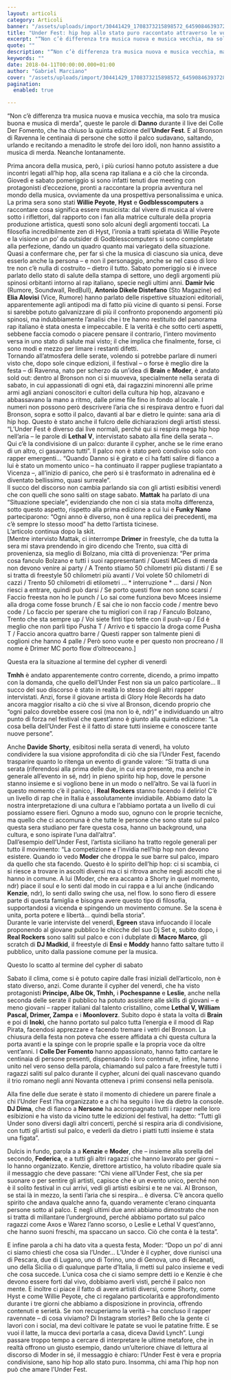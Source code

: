 ```yaml
---
layout: articoli
category: Articoli
banner: "/assets/uploads/import/30441429_1708373215898572_6459084639372836864_n.png"
title: "Under Fest: hip hop allo stato puro raccontato attraverso le voci dei protagonisti"
excerpt: "“Non c’è differenza tra musica nuova e musica vecchia, ma solo tra musica buona e musica di merda”, queste le parole di Danno durante il live dei Colle Der Fomento, che ha chiuso la quinta edizione dell’Under Fest. E al Bronson di Ravenna le centinaia di persone che sotto il palco sudavano, saltando, urlando e [&hellip"
quote: ""
description: "“Non c’è differenza tra musica nuova e musica vecchia, ma solo tra musica buona e musica di merda”, queste le parole di Danno durante il live dei Colle Der Fomento, che ha chiuso la quinta edizione dell’Under Fest. E al Bronson di Ravenna le centinaia di persone che sotto il palco sudavano, saltando, urlando e [&hellip"
keywords: ""
date: 2018-04-11T00:00:00.000+01:00
author: "Gabriel Marciano"
cover: "/assets/uploads/import/30441429_1708373215898572_6459084639372836864_n.png"
pagination:
  enabled: true

---
```


“Non c’è differenza tra musica nuova e musica vecchia, ma solo tra musica buona e musica di merda”, queste le parole di **Danno** durante il live dei Colle Der Fomento, che ha chiuso la quinta edizione dell’**Under Fest**. E al Bronson di Ravenna le centinaia di persone che sotto il palco sudavano, saltando, urlando e recitando a menadito le strofe dei loro idoli, non hanno assistito a musica di merda. Neanche lontanamente.

Prima ancora della musica, però, i più curiosi hanno potuto assistere a due incontri legati all’hip hop, alla scena rap italiana e a ciò che la circonda. Giovedì e sabato pomeriggio si sono infatti tenuti due meeting con protagonisti d’eccezione, pronti a raccontare la propria avventura nel mondo della musica, ovviamente da una prospettiva personalissima e unica. La prima sera sono stati **Willie Peyote**, **Hyst** e **Godblesscomputers** a raccontare cosa significa essere musicista: dal vivere di musica al vivere sotto i riflettori, dal rapporto con i fan alla matrice culturale della propria produzione artistica, questi sono solo alcuni degli argomenti toccati. La filosofia incredibilmente zen di Hyst, l’ironia a tratti spietata di Willie Peyote e la visione un po’ da outsider di Godblesscomputers si sono completate alla perfezione, dando un quadro quanto mai variegato della situazione. Quasi a confermare che, per far sì che la musica di ciascuno sia unica, deve esserlo anche la persona – e non il personaggio, anche se nel caso di loro tre non c’è nulla di costruito – dietro il tutto. Sabato pomeriggio si è invece parlato dello stato di salute della stampa di settore, uno degli argomenti più spinosi orbitanti intorno al rap italiano, specie negli ultimi anni. **Damir Ivic** (Rumore, Soundwall, RedBull), **Antonio Dikele Distefano** (Sto Magazine) ed **Elia Alovisi** (Vice, Rumore) hanno parlato delle rispettive situazioni editoriali, apparentemente agli antipodi ma di fatto più vicine di quanto si pensi. Forse si sarebbe potuto galvanizzare di più il confronto proponendo argomenti più spinosi, ma indubbiamente l’analisi che i tre hanno restituito del panorama rap italiano è stata onesta e impeccabile. E la verità è che sotto certi aspetti, sebbene faccia comodo o piacere pensare il contrario, l’intero movimento versa in uno stato di salute mai visto; il che implica che finalmente, forse, ci sono modi e mezzo per limare i restanti difetti.  
Tornando all’atmosfera delle serate, volendo si potrebbe parlare di numeri visto che, dopo sole cinque edizioni, il festival – o forse è meglio dire la festa – di Ravenna, nato per scherzo da un’idea di **Brain** e **Moder**, è andato sold out: dentro al Bronson non ci si muoveva, specialmente nella serata di sabato, in cui appassionati di ogni età, dai ragazzini minorenni alle prime armi agli anziani conoscitori e cultori della cultura hip hop, alzavano e abbassavano la mano a ritmo, dalle prime file fino in fondo al locale. I numeri non possono però descrivere l’aria che si respirava dentro e fuori dal Bronson, sopra e sotto il palco, davanti al bar e dietro le quinte: sana aria di hip hop. Questo è stato anche il fulcro delle dichiarazioni degli artisti stessi. “L’Under Fest è diverso dai live normali, perché qui si respira mega hip hop nell’aria – le parole di **Lethal V**, intervistato sabato alla fine della serata –. Qui c’è la condivisione di un palco: durante il cypher, anche se le rime erano di un altro, ci gasavamo tutti”. Il palco non è stato però condiviso solo con rapper emergenti… “Quando Danno si è girato e ci ha fatti salire di fianco a lui è stato un momento unico – ha continuato il rapper pugliese trapiantato a Vicenza –, all’inizio di panico, che però si è trasformato in adrenalina ed è diventato bellissimo, quasi surreale”.  
Il succo del discorso non cambia parlando sia con gli artisti esibitisi venerdì che con quelli che sono saliti on stage sabato. **Mattak** ha parlato di una “Situazione speciale”, evidenziando che non ci sia stata molta differenza, sotto questo aspetto, rispetto alla prima edizione a cui lui e **Funky Nano** parteciparono: “Ogni anno è diverso, non è una replica dei precedenti, ma c’è sempre lo stesso mood” ha detto l’artista ticinese.  
L’articolo continua dopo la skit.  
\[Mentre intervisto Mattak, ci interrompe **Drimer** in freestyle, che da tutta la sera mi stava prendendo in giro dicendo che Trento, sua città di provenienza, sia meglio di Bolzano, mia città di provenienza: “Per prima cosa fanculo Bolzano e tutti i suoi rappresentanti / Questi MCees di merda non devono venire ai party / A Trento stiamo 50 chilometri più distanti / E se si tratta di freestyle 50 chilometri più avanti / Voi volete 50 chilometri di cazzi / Trento 50 chilometri di etilometri … \* interruzione \* … darsi / Non riesci a entrare, quindi può darsi / Se porto questi flow non sono scarsi / Faccio freesta non ho le punch / Lo sai come funziona bevo Mcees insieme alla droga come fosse brunch / E sai che io non faccio code / mentre bevo code / Lo faccio per sperare che tu migliori con il rap / Fanculo Bolzano, Trento che sta sempre up / Voi siete finti tipo tette con il push-up / Ed è meglio che non parli tipo Pusha T / Arrivo e ti spaccio la droga come Pusha T / Faccio ancora quattro barre / Questi rapper son talmente pieni di coglioni che hanno 4 palle / Però sono vuote e per questo non procreano / Il nome è Drimer MC porto flow d’oltreoceano.\]

Questa era la situazione al termine del cypher di venerdì

**Tmhh** è andato apparentemente contro corrente, dicendo, a primo impatto con la domanda, che quello dell’Under Fest non sia un palco particolare… Il succo del suo discorso è stato in realtà lo stesso degli altri rapper intervistati. Anzi, forse il giovane artista di Glory Hole Records ha dato ancora maggior risalto a ciò che si vive al Bronson, dicendo proprio che “ogni palco dovrebbe essere così (ma non lo è, ndr)” e individuando un altro punto di forza nel festival che quest’anno è giunto alla quinta edizione: “La cosa bella dell’Under Fest è il fatto di stare tutti insieme e conoscere tante nuove persone”.

Anche **Davide** **Shorty**, esibitosi nella serata di venerdì, ha voluto condividere la sua visione approfondita di ciò che sia l’Under Fest, facendo trasparire quanto lo ritenga un evento di grande valore: “Si tratta di una serata (riferendosi alla prima delle due, in cui era presente, ma anche in generale all’evento in sé, ndr) in pieno spirito hip hop, dove le persone stanno insieme e si vogliono bene in un modo o nell’altro. Se vai là fuori in questo momento c’è il panico, i **Real Rockers** stanno facendo il delirio! C’è un livello di rap che in Italia è assolutamente invidiabile. Abbiamo dato la nostra interpretazione di una cultura e l’abbiamo portata a un livello di cui possiamo essere fieri. Ognuno a modo suo, ognuno con le proprie tecniche, ma quello che ci accomuna è che tutte le persone che sono state sul palco questa sera studiano per fare questa cosa, hanno un background, una cultura, e sono ispirate l’una dall’altra”.  
Dall’esempio dell’Under Fest, l’artista siciliano ha tratto regole generali per tutto il movimento: “La competizione e l’invidia nell’hip hop non devono esistere. Quando io vedo **Moder** che droppa le sue barre sul palco, imparo da quello che sta facendo. Questo è lo spirito dell’hip hop: ci si scambia, ci si riesce a trovare in ascolti diversi ma ci si ritrova anche negli ascolti che si hanno in comune. A lui (Moder, che era accanto a Shorty in quel momento, ndr) piace il soul e lo senti dal modo in cui rappa e a lui anche (indicando **Kenzie**, ndr), lo senti dallo swing che usa, nel flow. Io sono fiero di essere parte di questa famiglia e bisogna avere questo tipo di filosofia, supportandosi a vicenda e spingendo un movimento comune. Se la scena è unita, porta potere e libertà… quindi bella storia”.  
Durante le varie interviste del venerdì, **Egreen** stava infuocando il locale proponendo al giovane pubblico le chicche del suo Dj Set e, subito dopo, i **Real Rockers** sono saliti sul palco e con i dubplate di **Macro Marco**, gli scratch di **DJ Madkid**, il freestyle di **Ensi** e **Moddy** hanno fatto saltare tutto il pubblico, unito dalla passione comune per la musica.

Questo lo scatto al termine del cypher di sabato

Sabato il clima, come si è potuto capire dalle frasi iniziali dell’articolo, non è stato diverso, anzi. Come durante il cypher del venerdì, che ha visto protagonisti **Principe, Albe Ok, Tmhh,** i **Pochespanne** e **Leslie**, anche nella seconda delle serate il pubblico ha potuto assistere alle skills di giovani – e meno giovani – rapper italiani dal talento cristallino, come **Lethal V, William Pascal, Drimer, Zampa** e i **Moonloverz**. Subito dopo è stata la volta di **Brain** e poi di **Inoki**, che hanno portato sul palco tutta l’energia e il mood di Rap Pirata, facendosi apprezzare e facendo tremare i vetri del Bronson. La chiusura della festa non poteva che essere affidata a chi questa cultura la porta avanti e la spinge con le proprie spalle e la propria voce da oltre vent’anni. I **Colle Der Fomento** hanno appassionato, hanno fatto cantare le centinaia di persone presenti, dispensando i loro contenuti e, infine, hanno unito nel vero senso della parola, chiamando sul palco a fare freestyle tutti i ragazzi saliti sul palco durante il cypher, alcuni dei quali nascevano quando il trio romano negli anni Novanta otteneva i primi consensi nella penisola.

Alla fine delle due serate è stato il momento di chiedere un parere finale a chi l’Under Fest l’ha organizzato e a chi ha seguito i live da dietro la console. **DJ Dima**, che di fianco a **Nersone** ha accompagnato tutti i rapper nelle loro esibizioni e ha visto da vicino tutte le edizioni del festival, ha detto: “Tutti gli Under sono diversi dagli altri concerti, perché si respira aria di condivisione, con tutti gli artisti sul palco, e vederli da dietro i piatti tutti insieme è stata una figata”.

Dulcis in fundo, parola a a **Kenzie** e **Moder**, che – insieme alla sorella del secondo, **Federica**, e a tutti gli altri ragazzi che hanno lavorato per giorni – lo hanno organizzato. Kenzie, direttore artistico, ha voluto ribadire quale sia il messaggio che deve passare: “Chi viene all’Under Fest, che sia per suonare o per sentire gli artisti, capisce che è un evento unico, perché non è il solito festival in cui arrivi, vedi gli artisti esibirsi e te ne vai. Al Bronson, se stai là in mezzo, la senti l’aria che si respira… è diversa. C’è ancora quello spirito che andava qualche anno fa, quando veramente c’erano cinquanta persone sotto al palco. E negli ultimi due anni abbiamo dimostrato che non si tratta di millantare l’underground, perché abbiamo portato sul palco ragazzi come Axos e Warez l’anno scorso, o Leslie e Lethal V quest’anno, che hanno suoni freschi, ma spaccano un sacco. Ciò che conta è la testa”.

E infine parola a chi ha dato vita a questa festa, Moder: “Dopo un po’ di anni ci siamo chiesti che cosa sia l’Under… L’Under è il cypher, dove riunisci una di Pescara, due di Lugano, uno di Torino, uno di Genova, uno di Recanati, uno della Sicilia o di qualunque parte d’Italia, li metti sul palco insieme e vedi che cosa succede. L’unica cosa che ci siamo sempre detti io e Kenzie è che devono essere forti dal vivo, dobbiamo averli visti, perché il palco non mente. E inoltre ci piace il fatto di avere artisti diversi, come Shorty, come Hyst e come Willie Peyote, che ci regalano particolarità e approfondimento durante i tre giorni che abbiamo a disposizione in provincia, offrendo contenuti e serietà. Se non recuperiamo la verità – ha concluso il rapper ravennate – di cosa viviamo? Di Instagram stories? Bello che la gente ci lavori con i social, ma devi coltivare le patate se vuoi le patatine fritte. E se vuoi il latte, la mucca devi portarla a casa, diceva David Lynch”. Lungi passare troppo tempo a cercare di interpretare le ultime metafore, che in realtà offrono un giusto esempio, dando un’ulteriore chiave di lettura al discorso di Moder in sé, il messaggio è chiaro: l’Under Fest è vera e propria condivisione, sano hip hop allo stato puro. Insomma, chi ama l’hip hop non può che amare l’Under Fest.